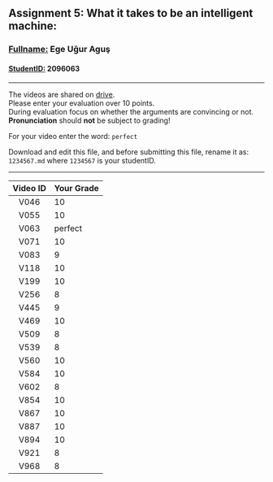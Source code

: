 ## Assignment 5: What it takes to be an intelligent machine:

### <u>Fullname:</u>  Ege Uğur Aguş
#### <u>StudentID:</u>  2096063
<hr>

The videos are shared on [drive](https://drive.google.com/drive/folders/1yaUX4tOApM927WAE9CmknvHrcprQ9_lw?usp=sharing).  
Please enter your evaluation over 10 points.  
During evaluation  focus on whether the arguments are convincing or not.  
**Pronunciation** should **not**	 be subject to grading!  

For your video enter the word: ```perfect```  

Download and edit this file, and before submitting this file, rename it as: ```1234567.md``` where ```1234567``` is your studentID.
<hr>

| Video ID | Your Grade |
| :-------: | ---------- |
| V046 | 10 |
| V055 | 10 |
| V063 | perfect |
| V071 | 10 |
| V083 | 9 |
| V118 | 10 |
| V199 | 10 |
| V256 | 8 |
| V445 | 9 |
| V469 | 10 |
| V509 | 8 |
| V539 | 8 |
| V560 | 10 |
| V584 | 10 |
| V602 | 8 |
| V854 | 10 |
| V867 | 10 |
| V887 | 10 |
| V894 | 10 |
| V921 | 8 |
| V968 | 8 |
